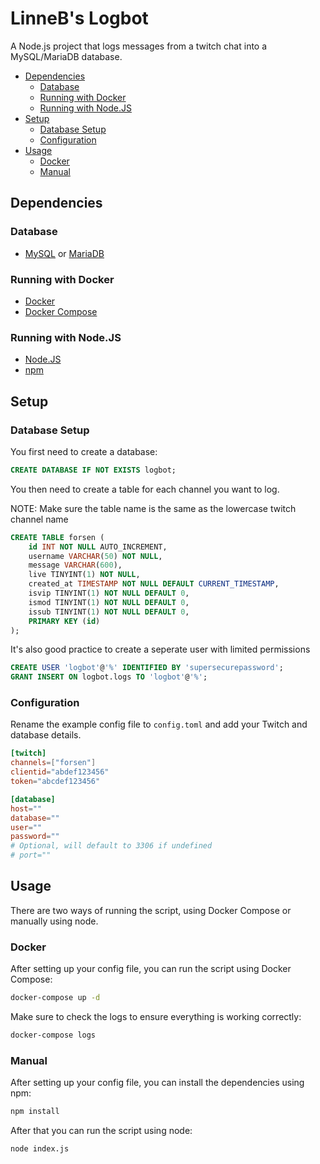 # LinneB's Logbot

A Node.js project that logs messages from a twitch chat into a MySQL/MariaDB database.

- [Dependencies](#dependencies)
  - [Database](#database)
  - [Running with Docker](#running-with-docker)
  - [Running with Node.JS](#running-with-nodejs)
- [Setup](#setup)
  - [Database Setup](#database-setup)
  - [Configuration](#configuration)
- [Usage](#usage)
  - [Docker](#docker)
  - [Manual](#manual)

## Dependencies

### Database

- [MySQL](https://hub.docker.com/_/mysql) or [MariaDB](https://hub.docker.com/_/mariadb)

### Running with Docker

- [Docker](https://docs.docker.com/engine/install/)
- [Docker Compose](https://docs.docker.com/compose/install/)

### Running with Node.JS

- [Node.JS](https://nodejs.org/en)
- [npm](https://nodejs.org/en)

## Setup

### Database Setup

You first need to create a database:

```sql
CREATE DATABASE IF NOT EXISTS logbot;
```

You then need to create a table for each channel you want to log.

NOTE: Make sure the table name is the same as the lowercase twitch channel name

```sql
CREATE TABLE forsen (
    id INT NOT NULL AUTO_INCREMENT,
    username VARCHAR(50) NOT NULL,
    message VARCHAR(600),
    live TINYINT(1) NOT NULL,
    created_at TIMESTAMP NOT NULL DEFAULT CURRENT_TIMESTAMP,
    isvip TINYINT(1) NOT NULL DEFAULT 0,
    ismod TINYINT(1) NOT NULL DEFAULT 0,
    issub TINYINT(1) NOT NULL DEFAULT 0,
    PRIMARY KEY (id)
);
```

It's also good practice to create a seperate user with limited permissions

```sql
CREATE USER 'logbot'@'%' IDENTIFIED BY 'supersecurepassword';
GRANT INSERT ON logbot.logs TO 'logbot'@'%';
```

### Configuration

Rename the example config file to `config.toml` and add your Twitch and database details.

```toml
[twitch]
channels=["forsen"]
clientid="abdef123456"
token="abcdef123456"

[database]
host=""
database=""
user=""
password=""
# Optional, will default to 3306 if undefined
# port=""
```

## Usage

There are two ways of running the script, using Docker Compose or manually using node.

### Docker

After setting up your config file, you can run the script using Docker Compose:

```sh
docker-compose up -d
```

Make sure to check the logs to ensure everything is working correctly:

```sh
docker-compose logs
```

### Manual

After setting up your config file, you can install the dependencies using npm:

```sh
npm install
```

After that you can run the script using node:

```sh
node index.js
```
